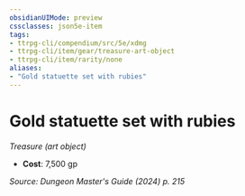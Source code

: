 ```yaml
---
obsidianUIMode: preview
cssclasses: json5e-item
tags:
- ttrpg-cli/compendium/src/5e/xdmg
- ttrpg-cli/item/gear/treasure-art-object
- ttrpg-cli/item/rarity/none
aliases: 
- "Gold statuette set with rubies"
---
```

# Gold statuette set with rubies
*Treasure (art object)*  

- **Cost**: 7,500 gp

*Source: Dungeon Master's Guide (2024) p. 215*